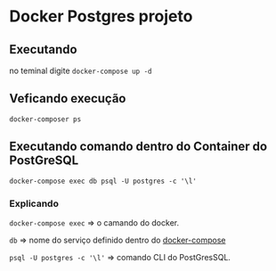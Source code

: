 # Docker Postgres projeto

## Executando
no teminal digite `docker-compose up -d`

## Veficando execução
    docker-composer ps

## Executando comando dentro do Container do PostGreSQL
    docker-compose exec db psql -U postgres -c '\l'

### Explicando
`docker-compose exec` => o camando do docker.

`db` => nome do serviço definido dentro do [docker-compose](docker-compose.yml)

`psql -U postgres -c '\l'` => comando CLI do PostGresSQL.